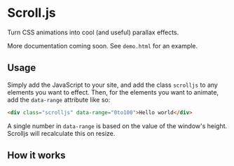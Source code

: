 # Scroll.js

Turn CSS animations into cool (and useful) parallax effects.

More documentation coming soon. See `demo.html` for an example.


## Usage

Simply add the JavaScript to your site, and add the class `scrolljs` to any
elements you want to effect. Then, for the elements you want to animate, add the
`data-range` attribute like so:

```html
<div class="scrolljs" data-range="0to100">Hello world</div>

```

A single number in `data-range` is based on the value of the window's height. Scrolljs will recalculate this on resize.

## How it works
